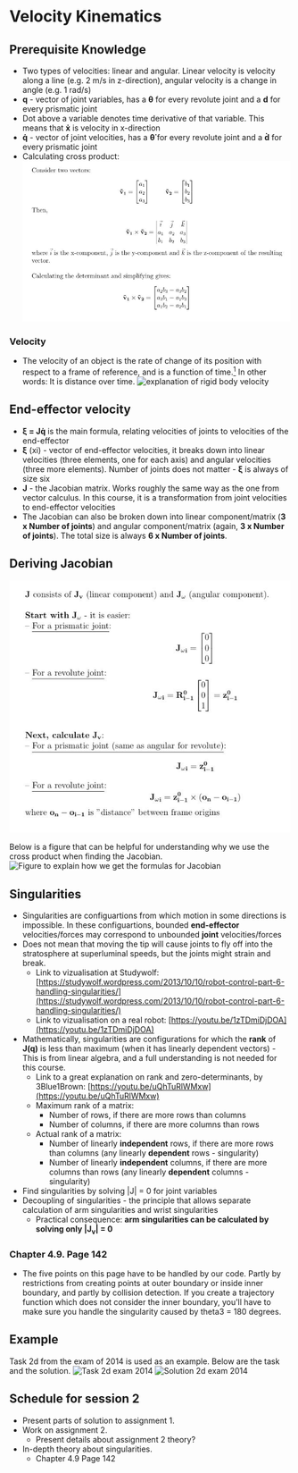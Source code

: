 # Velocity Kinematics

## Prerequisite Knowledge
* Two types of velocities: linear and angular. Linear velocity is velocity along a line (e.g. 2 m/s in z-direction), angular velocity is a change in angle (e.g. 1 rad/s)
* **q** - vector of joint variables, has a <strong>&theta;</strong> for every revolute joint and a <strong>d</strong> for every prismatic joint 
* Dot above a variable denotes time derivative of that variable. This means that <strong>x&#775;</strong> is velocity in x-direction
* <strong>q&#775;</strong> - vector of joint velocities, has a <strong>&theta;&#775;</strong> for every revolute joint and a <strong>&#7691;</strong> for every prismatic joint
* Calculating cross product:
![Alt text](cross_product.jpg?raw=true)

### Velocity
* The velocity of an object is the rate of change of its position with respect to a frame of reference, and is a function of time.[<sup>1</sup>](https://en.wikipedia.org/wiki/Velocity) In other words: It is distance over time.
![explanation of rigid body velocity](https://github.uio.no/INF3480/Groupsessions/blob/2019/velocity%20kinematics/rigid%20body%20velocity.png)

## End-effector velocity
* <strong>&xi; = Jq&#775;</strong> is the main formula, relating velocities of joints to velocities of the end-effector
* <strong>&xi;</strong> (xi) - vector of end-effector velocities, it breaks down into linear velocities (three elements, one for each axis) and angular velocities (three more elements). Number of joints does not matter - <strong>&xi;</strong> is always of size six
* <strong>J</strong> - the Jacobian matrix. Works roughly the same way as the one from vector calculus. In this course, it is a transformation from joint velocities to end-effector velocities
* The Jacobian can also be broken down into linear component/matrix (<strong>3 x Number of joints</strong>) and angular component/matrix (again, <strong>3 x Number of joints</strong>). The total size is always <strong>6 x Number of joints</strong>.

## Deriving Jacobian
![Alt text](jacobian_calc.jpg?raw=true)

Below is a figure that can be helpful for understanding why we use the cross product when finding the Jacobian.
![Figure to explain how we get the formulas for Jacobian](https://github.uio.no/INF3480/Groupsessions/blob/2019/velocity%20kinematics/figure_explain_jacobian.png)
## Singularities
* Singularities are configuartions from which motion in some directions is impossible. In these configuartions, bounded **end-effector** velocities/forces may correspond to unbounded **joint** velocities/forces
* Does not mean that moving the tip will cause joints to fly off into the stratosphere at superluminal speeds, but the joints might strain and break.
  * Link to vizualisation at Studywolf: [https://studywolf.wordpress.com/2013/10/10/robot-control-part-6-handling-singularities/](https://studywolf.wordpress.com/2013/10/10/robot-control-part-6-handling-singularities/)
  * Link to vizualisation on a real robot: [https://youtu.be/1zTDmiDjDOA](https://youtu.be/1zTDmiDjDOA)
* Mathematically, singularities are configurations for which the **rank** of **J(q)** is less than maximum (when it has linearly dependent vectors) - This is from linear algebra, and a full understanding is not needed for this course. 
  * Link to a great explanation on rank and zero-determinants, by 3Blue1Brown: [https://youtu.be/uQhTuRlWMxw](https://youtu.be/uQhTuRlWMxw) 
  * Maximum rank of a matrix:
    * Number of rows, if there are more rows than columns
    * Number of columns, if there are more columns than rows
  * Actual rank of a matrix:
    * Number of linearly **independent** rows, if there are more rows than columns (any linearly **dependent** rows - singularity)
    * Number of linearly **independent** columns, if there are more columns than rows (any linearly **dependent** columns - singularity)
* Find singularities by solving |J| = 0 for joint variables
* Decoupling of singularities - the principle that allows separate calculation of arm singularities and wrist singularities
  * Practical consequence: <strong>arm singularities can be calculated by solving only |J<sub>v</sub>| = 0</strong>

### Chapter 4.9. Page 142
* The five points on this page have to be handled by our code. Partly by restrictions from creating points at outer boundary or inside inner boundary, and partly by collision detection. If you create a trajectory function which does not consider the inner boundary, you'll have to make sure you handle the singularity caused by theta3 = 180 degrees. 

## Example
Task 2d from the exam of 2014 is used as an example. Below are the task and the solution.
![Task 2d exam 2014](https://github.uio.no/INF3480/Groupsessions/blob/2019/velocity%20kinematics/exam2014_velocity_kinematics_task_2d.PNG)
![Solution 2d exam 2014](https://github.uio.no/INF3480/Groupsessions/blob/2019/velocity%20kinematics/exam2014_velocity_kinematics_solution.PNG)


## Schedule for session 2
* Present parts of solution to assignment 1.
* Work on assignment 2.
  * Present details about assignment 2 theory?
* In-depth theory about singularities.
  * Chapter 4.9 Page 142
